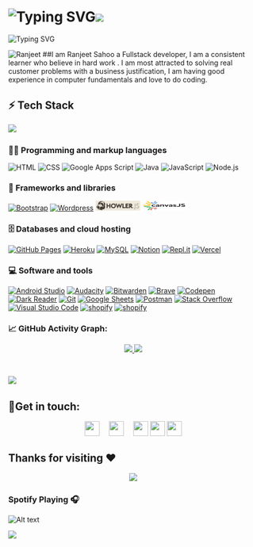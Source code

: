 
# ![Typing SVG](https://readme-typing-svg.herokuapp.com?font=Fascinate&size=35&duration=4000&color=e08c44&center=true&width=514&height=90&lines=WELCOME)<img src="https://media3.giphy.com/media/3oFzmsANNWiz1ENuVy/giphy.gif?cid=ecf05e47m65ds4ptj5pewmel4d0vfemcwtd8350hii03a3j9&rid=giphy.gif&ct=s" width="200px">

![Typing SVG](https://readme-typing-svg.herokuapp.com?font=Pacifico&color=56F722&lines=Hi+there+%E2%9C%8C%EF%B8%8Fwelcome+to+my+profile;I+am+Ranjeet+Sahoo;Full+Stack+Devloper;Always+Learning+new+things;Exploring+Interstellar%E2%9C%A8%F0%9F%8C%A0)

   <img src="https://komarev.com/ghpvc/?username=0ranjeet&label=Profile%20views&color=F7794E&style=flat"
    alt="Ranjeet" /> 
 ##I am Ranjeet Sahoo a Fullstack developer, I am a consistent learner who believe in hard work . I am most attracted to solving real customer problems with a business justification, I am having good experience in computer fundamentals and love to do coding.

  
## ⚡ Tech Stack
![](https://github-readme-stats.vercel.app/api/top-langs/?username=0ranjeet&layout=compact&theme=tokyonight)

### 👨‍💻 Programming and markup languages

<p>
    <a ><img alt="HTML" src="https://img.shields.io/badge/HTML-E34F26.svg?logo=html5&logoColor=white"></a>
    <a ><img alt="CSS" src="https://img.shields.io/badge/CSS-1572B6.svg?logo=css3&logoColor=white"></a>
    <a ><img alt="Google Apps Script" src="https://custom-icon-badges.herokuapp.com/badge/Google%20Apps%20Script-02569B.svg?logo=color-swatch&logoColor=white"></a>
    <a ><img alt="Java" src="https://custom-icon-badges.herokuapp.com/badge/Java-007396.svg?logo=java&logoColor=white"></a>
    <a ><img alt="JavaScript" src="https://img.shields.io/badge/JavaScript-F7DF1E.svg?logo=javascript&logoColor=black"></a>
    <a ><img alt="Node.js" src="https://img.shields.io/badge/Node.js-43853D.svg?logo=node.js&logoColor=white"></a>
    

</p>

### 🧰 Frameworks and libraries

<p>
    <a href="#"><img alt="Bootstrap" src="https://img.shields.io/badge/Bootstrap-7952B3.svg?logo=bootstrap&logoColor=white"></a>
    <a href="#"><img alt="Wordpress" src="https://img.shields.io/badge/Wordpress-21759B?logo=wordpress&logoColor=white"></a>
    <a href='https://howlerjs.com/' ><img alt="howler.js"width="90" height="20" src="https://github.com/0ranjeet/0ranjeet/blob/main/Screenshot%202022-07-23%20205416.png?raw=true"></a>
    <a href='https://canvasjs.com/' ><img alt="howler.js"width="90" height="20" src="https://github.com/0ranjeet/0ranjeet/blob/main/Screenshot%202022-08-06%20095157.png?raw=true"></a>
      
</p>

### 🗄️ Databases and cloud hosting

<p>
    <a href="#"><img alt="GitHub Pages" src="https://img.shields.io/badge/GitHub%20Pages-327FC7.svg?logo=github&logoColor=white"></a>
    <a href="#"><img alt="Heroku" src="https://img.shields.io/badge/Heroku-430098.svg?logo=heroku&logoColor=white"></a>
    <a href="#"><img alt="MySQL" src="https://img.shields.io/badge/MySQL-00f.svg?logo=mysql&logoColor=white"></a>
    <a href="#"><img alt="Notion" src="https://img.shields.io/badge/Notion-010101.svg?logo=notion&logoColor=white"></a>
    <a href="#"><img alt="Repl.it" src="https://img.shields.io/badge/Repl.it-0D101E.svg?logo=Replit&logoColor=white"></a>
    <a href="#"><img alt="Vercel" src="https://img.shields.io/badge/Vercel-000000.svg?logo=vercel&logoColor=white"></a>
    
</p>

### 💻 Software and tools

<p>
    <a href="#"><img alt="Android Studio" src="https://img.shields.io/badge/Android%20Studio-008678.svg?logo=android-studio&logoColor=white"></a>
    <a href="#"><img alt="Audacity" src="https://img.shields.io/badge/-Audacity-0000CC?logo=audacity&logoColor=white"></a>
    <a href="#"><img alt="Bitwarden" src="https://img.shields.io/badge/-Bitwarden-175DDC?logo=bitwarden&logoColor=white"></a>
    <a href="#"><img alt="Brave" src="https://img.shields.io/badge/-Brave-FB542B?logo=brave&logoColor=white"></a>
    <a href="https://codepen.io/0ranjeet"><img alt="Codepen" src="https://img.shields.io/badge/Codepen-000000.svg?logo=codepen&logoColor=white"></a>
    <a href="#"><img alt="Dark Reader" src="https://img.shields.io/badge/-Dark%20Reader-141E24?logo=dark-reader&logoColor=white"></a>
    <a href="#"><img alt="Git" src="https://img.shields.io/badge/Git-F05033.svg?logo=git&logoColor=white"></a>
    <a href="#"><img alt="Google Sheets" src="https://img.shields.io/badge/Google%20Sheets-34A853.svg?logo=google%20sheets&logoColor=white"></a>
    <a href="#"><img alt="Postman" src="https://img.shields.io/badge/Postman-FF6C37?logo=postman&logoColor=white"></a>
    <a href="#"><img alt="Stack Overflow" src="https://img.shields.io/badge/-Stack%20Overflow-FE7A16?logo=stack-overflow&logoColor=white"></a>
    <a href="#"><img alt="Visual Studio Code" src="https://img.shields.io/badge/Visual%20Studio%20Code-0078d7.svg?logo=visual-studio-code&logoColor=white"></a>
    <a href="#"><img alt="shopify" src="https://img.shields.io/badge/Shopify-0000CC?logo=Shopify&logoColor=green"></a>
    <a href="#"><img alt="shopify" src="https://img.shields.io/badge/Spring-47582e?logo=Spring&logoColor=green"></a>
    
    
    
</p>




### 📈 GitHub Activity Graph:
<p align="center">
  <a href="https://github.com/0ranjeet">
  <img width="49.5%" src="https://github-readme-stats.vercel.app/api?username=0ranjeet&theme=tokyonight&show_icons=true" />
    <img width="49.5%" src="https://github-readme-streak-stats.herokuapp.com?user=0ranjeet&theme=tokyonight_duo" />
  </a>
</p>
<br>

![](https://activity-graph.herokuapp.com/graph?username=0ranjeet&bg_color=000000&color=76a8fe&line=bf17fd&point=38b7ab&area=true&hide_border=true)

## 🤳Get in touch:
<p align="center">
<a href="https://www.linkedin.com/in/007ranjeet"><img src="https://camo.githubusercontent.com/c8a9c5b414cd812ad6a97a46c29af67239ddaeae08c41724ff7d945fb4c047e5/68747470733a2f2f6564656e742e6769746875622e696f2f537570657254696e7949636f6e732f696d616765732f7376672f6c696e6b6564696e2e737667" width="30 !important" height="30" style="margin-right:15px!important"></a>
<a href="mailto:ranjeetsahoo007@gmail.com"><img src="https://camo.githubusercontent.com/4a3dd8d10a27c272fd04b2ce8ed1a130606f95ea6a76b5e19ce8b642faa18c27/68747470733a2f2f6564656e742e6769746875622e696f2f537570657254696e7949636f6e732f696d616765732f7376672f676d61696c2e737667" width="30" height="30" style="margin-right: 15px !important"></a>
   <a href="https://en.wikipedia.org/wiki/User:007Ranjeet"><img src="https://www.wikipedia.org/portal/wikipedia.org/assets/img/Wikipedia-logo-v2@1.5x.png"width="30" height="30"></a>
<a href="https://discordapp.com/users/ranjeet098#5577"><img src="https://wallpaperaccess.com/full/765574.jpg" width="30" height="30"></a>
<a href="https://telegram.me/Ranjeet_0_0"><img src="https://pnggrid.com/wp-content/uploads/2021/04/square-telegram-2048x1868.png"width="30" height="30"></a>

</p> 

## Thanks for visiting :heart:

<p align="center"> 
<img src="https://profile-counter.glitch.me/0ranjeet/count.svg">  

###  Spotify Playing 🎧

![Alt text](https://spotify-recently-played-readme.vercel.app/api?user=31qe7qu2mwtdsnzxsge73a6rkrvu)



<img src="https://developers.giphy.com/branch/master/static/api-c99e353f761d318322c853c03ebcf21b.gif" >
   
